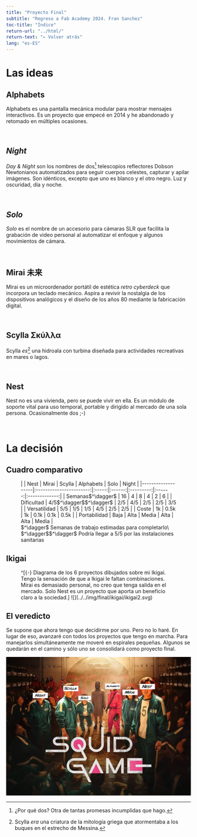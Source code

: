 ```yaml
---
title: "Proyecto Final"
subtitle: "Regreso a Fab Academy 2024. Fran Sanchez"
toc-title: "Índice"
return-url: "../html/"
return-text: "← Volver atrás"
lang: "es-ES"
---
```


# Las ideas

## Alphabets
Alphabets es una pantalla mecánica modular para mostrar mensajes interactivos. Es un proyecto que empecé en 2014 y he abandonado y retomado en múltiples ocasiones.

![](../../img/final/alphabets.webp)

## *Night*
*Day & Night* son los nombres de dos[^101] telescopios reflectores Dobson Newtonianos automatizados para seguir cuerpos celestes, capturar y apilar imágenes. Son idénticos, excepto que uno es blanco y el otro negro. Luz y oscuridad, día y noche. 

![](../../img/final/daynight.webp)

[^101]: ¿Por qué dos? Otra de tantas promesas incumplidas que hago.

## *Solo*
*Solo* es el nombre de un accesorio para cámaras SLR que facilita la grabación de video personal al automatizar el enfoque y algunos movimientos de cámara.

![](../../img/final/solo.webp)


## Mirai 未来
Mirai es un microordenador portátil de estética *retro cyberdeck* que incorpora un teclado mecánico. Aspira a revivir la nostalgia de los dispositivos analógicos y el diseño de los años 80 mediante la fabricación digital.

![](../../img/final/mirai.webp)

## Scylla Σκύλλα
 Scylla *es*[^102] una hidroala con turbina diseñada para actividades recreativas en mares o lagos.

 ![](../../img/final/scylla.webp)

[^102]: Scylla *era* una criatura de la mitología griega que atormentaba a los buques en el estrecho de Messina.

## Nest
 Nest no es una vivienda, pero se puede vivir en ella. Es un módulo de soporte vital para uso temporal, portable y dirigido al mercado de una sola persona. Ocasionalmente dos ;-) 

![](../../img/final/nest.webp)

# La decisión

## Cuadro comparativo
<figure>
|                   |         Nest        | Mirai | Scylla | Alphabets | Solo   |         Night |
|-------------------|:-----------------------:|:-----:|:------:|:---------:|:------:|:-------------:|
| Semanas$^\dagger$ |            16           |   4   |    8   |     4     |    2   |       6       |
| Dificultad        | 4/5$^\dagger$$^\dagger$ |  2/5  |   4/5  |    2/5    |   2/5  |      3/5      |
| Versatilidad      |           5/5           |  1/5  |   1/5  |    4/5    |   2/5  |      2/5      |
| Coste             |            1k           |  0.5k |   1k   |    0.1k   |  0.1k  |      0.5k     |
| Portabilidad      |           Baja          |  Alta |  Media |    Alta   |  Alta  |     Media     |<figcaption>
$^\dagger$ Semanas de trabajo estimadas para completarlo\
$^\dagger$$^\dagger$ Podría llegar a 5/5 por las instalaciones sanitarias
</figcaption>
</figure>

## Ikigai

<figure>
^[{-} Diagrama de los 6 proyectos dibujados sobre mi Ikigai. Tengo la sensación de que a Ikigai le faltan combinaciones. Mirai es demasiado personal, no creo que tenga salida en el mercado. Solo Nest es un proyecto que aporta un beneficio claro a la sociedad.]
![](../../img/final/ikigai/ikigai2.svg)
</figure>

## El veredicto
Se supone que ahora tengo que decidirme por uno. Pero no lo haré. En lugar de eso, avanzaré con todos los proyectos que tengo en marcha. Para manejarlos simultáneamente me moveré en espirales pequeñas. Algunos se quedarán en el camino y sólo uno se consolidará como proyecto final. 

![](../../img/final/squid.webp)



